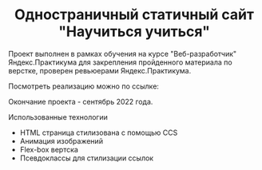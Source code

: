 <h1 align="center">Одностраничный статичный сайт "Научиться учиться"</h1>

Проект выполнен в рамках обучения на курсе "Веб-разработчик" Яндекс.Практикума для закрепления пройденного материала по верстке, проверен ревьюерами Яндекс.Практикума.

Посмотреть реализацию можно по ссылке:

Окончание проекта - сентябрь 2022 года.

Использованные технологии

* HTML страница стилизована с помощью CCS
* Анимация изображений
* Flex-box вертска
* Псевдоклассы для стилизации ссылок
